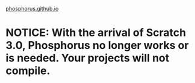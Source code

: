 [phosphorus.github.io](https://phosphorus.github.io)
# NOTICE: With the arrival of Scratch 3.0, Phosphorus no longer works or is needed. Your projects will not compile.
